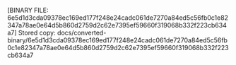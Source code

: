 [BINARY FILE: 6e5d1d3cda09378ec169ed177f248e24cadc061de7270a84ed5c56fb0c1e82347a78ae0e64d5b860d2759d2c62e7395ef59660f319068b332f223cb634a7]
Stored copy: docs/converted-binary/6e5d1d3cda09378ec169ed177f248e24cadc061de7270a84ed5c56fb0c1e82347a78ae0e64d5b860d2759d2c62e7395ef59660f319068b332f223cb634a7
